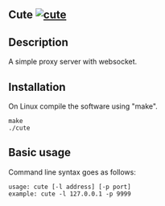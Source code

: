 ## Cute [![cute](http://euphie.me/svg/cute.version.svg)](http://euphie.me) #

## Description

A simple proxy server with websocket.

## Installation

On Linux compile the software using "make". 
```
make
./cute 
```

## Basic usage

Command line syntax goes as follows:
```
usage: cute [-l address] [-p port]
example: cute -l 127.0.0.1 -p 9999
```
